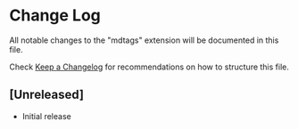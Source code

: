 # Change Log

All notable changes to the "mdtags" extension will be documented in this file.

Check [Keep a Changelog](http://keepachangelog.com/) for recommendations on how to structure this file.

## [Unreleased]

- Initial release